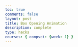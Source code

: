 ```yaml
---
toc: true
comments: false
layout: post
title: Box Opening Animation
description: complete
type: hacks
courses: { compsci: {week: 1} }
---
```


<body>
    <div>
        <canvas id="spriteContainer">
        </canvas>
    </div>
</body>

<script>
    window.addEventListener('load', function () {
        const canvas = document.getElementById('spriteContainer');
        const ctx = canvas.getContext('2d');
        const SPRITE_WIDTH = 53.67; 
        const SPRITE_HEIGHT = 81;
        const SCALE_FACTOR = 2; 
        const FRAME_LIMIT = 14;

        canvas.width = SPRITE_WIDTH * SCALE_FACTOR;
        canvas.height = SPRITE_HEIGHT * SCALE_FACTOR;

        const boxopenImage = new Image();

        boxopenImage.src = "{{site.baseurl}}/images/box_opening.png";

        boxopenImage.onload = function () {
            class Boxopen {
                constructor() {
                    this.image = boxopenImage; 
                    this.spriteWidth = SPRITE_WIDTH;
                    this.spriteHeight = SPRITE_HEIGHT;
                    this.width = this.spriteWidth;
                    this.height = this.spriteHeight;
                    this.x = 0;
                    this.y = 0;
                    this.scale = SCALE_FACTOR;
                    this.minFrame = 0;
                    this.maxFrame = FRAME_LIMIT;
                    this.frameX = 0;
                    this.frameY = 0;
                }

                draw(context) {
                    context.drawImage(
                        this.image,
                        this.frameX * this.spriteWidth,
                        this.frameY * this.spriteHeight,
                        this.spriteWidth,
                        this.spriteHeight,
                        this.x,
                        this.y,
                        this.width * this.scale,
                        this.height * this.scale
                    );
                }

                update() {
                    if (this.frameX < this.maxFrame) {
                        this.frameX++;
                    } else {
                        this.frameX = 0;
                    }
                }
            }

            const boxopen = new Boxopen();

            function animate() {
                ctx.clearRect(0, 0, canvas.width, canvas.height);
                boxopen.draw(ctx);
                boxopen.update();
                setTimeout(function () {
                    requestAnimationFrame(animate);
                }, 50); 
            }
            animate();
        };
    });
</script>
